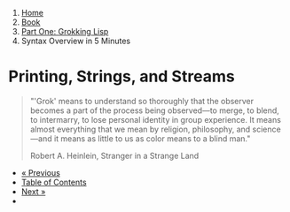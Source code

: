 <ol class="breadcrumb">
  <li><a href="/">Home</a></li>
  <li><a href="/book/">Book</a></li>
  <li><a href="/book/1-0-0-overview/">Part One: Grokking Lisp</a></li>
  <li class="active">Syntax Overview in 5 Minutes</li>
</ol>

# Printing, Strings, and Streams

> "'Grok' means to understand so thoroughly that the observer becomes a part of the process being observed—to merge, to blend, to intermarry, to lose personal identity in group experience. It means almost everything that we mean by religion, philosophy, and science—and it means as little to us as color means to a blind man."
> <footer>Robert A. Heinlein, Stranger in a Strange Land</footer>



<ul class="pager">
  <li class="previous"><a href="/book/">&laquo; Previous</a></li>
  <li><a href="/book/">Table of Contents</a></li>
  <li class="next"><a href="/book/">Next &raquo;</a><li>
</ul>
